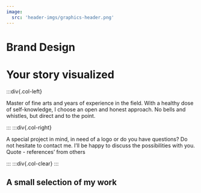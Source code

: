 ```yaml
---
image:
  src: 'header-imgs/graphics-header.png'
---
```


# Brand Design

# Your story visualized

:::div{.col-left}

Master of fine arts and years of experience in the field. With a healthy dose of self-knowledge, I choose an open and honest approach. No bells and whistles, but direct and to the point.

:::
:::div{.col-right}

A special project in mind, in need of a logo or do you have questions? Do not hesitate to contact me. I’ll be happy to discuss the possibilities with you. Quote - references’ from others

:::
:::div{.col-clear}
:::

## A small selection of my work
